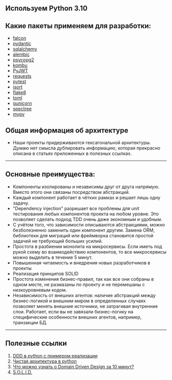 ## Используем Python 3.10

## Какие пакеты применяем для разработки:
- [falcon](https://falcon.readthedocs.io/en/stable/index.html)
- [pydantic](https://docs.pydantic.dev/latest/)
- [sqlalchemy](https://docs.sqlalchemy.org/en/20/)
- [alembic](https://alembic.sqlalchemy.org/en/latest/)
- [psycopg2](https://www.psycopg.org/docs/)
- [kombu](https://docs.celeryq.dev/projects/kombu/en/stable/index.html)
- [PyJWT](https://pyjwt.readthedocs.io/en/stable/)
- [requests](https://requests.readthedocs.io/en/latest/index.html)
- [pytest](https://docs.pytest.org/_/downloads/en/stable/pdf/)
- [isort](https://pycqa.github.io/isort/)
- [flake8](https://books.agiliq.com/projects/essential-python-tools/en/latest/linters.html#flake8)
- [toml](https://pypi.org/project/toml/)
- [gunicorn](https://docs.gunicorn.org/en/stable/)
- [spectree](https://spectree.readthedocs.io/en/latest/)
- [mypy](https://mypy.readthedocs.io/en/stable/)

## Общая информация об архитектуре
* Наши проекты придерживаются гексагональной архитектуры. Думаю нет смысла дублировать информацию, 
которая прекрасно описана в статьях приложенных в полезных ссылках.

----

## Основные преимущества:
- Компоненты изолированы и независимы друг от друга напрямую. Вместо этого они связаны посредством абстракций.
- Каждый компонент работает в чётких рамках и решает лишь одну задачу.
- "Dependency injection" разрешает все проблемы для unit тестирования любых компонентов проекта на любом уровне.
Это позволяет сделать подход TDD очень даже экономным и удобным.
- С учётом того, что зависимости описываются абстракциями, можно безболезненно заменить один компонент другим.
Замена ORM, библиотеки для миграций или фреймворка становится простой задачей не требующий больших усилий.
- Простота в разбиении монолита на микросервисы. Если иметь под рукой схему во взаимодействию компонентов, 
то все микросервисы можно выделить в течение 5 минут.
- Повышенная читаемость и внедрения новых разработчиков в проекты
- Реализация принципов SOLID
- Простота изменения бизнес-правил, так как все они собраны в одном месте, 
не размазаны по проекту и не перемешаны с низкоуровневым кодом.
- Независимость от внешних агентов: наличие абстракций между бизнес-логикой и внешним миром в определенных случаях позволяет менять внешние источники, 
не затрагивая внутренние слои. Работает, если вы не завязали бизнес-логику на специфические особенности внешних агентов, например, транзакции БД.

----

## Полезные ссылки
1. [DDD в python c примером реализации](https://habr.com/ru/articles/559560/)
2. [Чистая архитектура в python](https://habr.com/ru/companies/exness/articles/494370/)
3. [Что можно узнать о Domain Driven Design за 10 минут?](https://habr.com/ru/companies/dododev/articles/489352/)
4. [S.O.L.I.D.](https://teletype.in/@loginovpavel/solid-in-python)